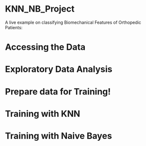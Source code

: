 # KNN_NB_Project
A live example on classifying Biomechanical Features of Orthopedic Patients: 

# Accessing the Data
# Exploratory Data Analysis
# Prepare data for Training!
# Training with KNN
# Training with Naive Bayes
